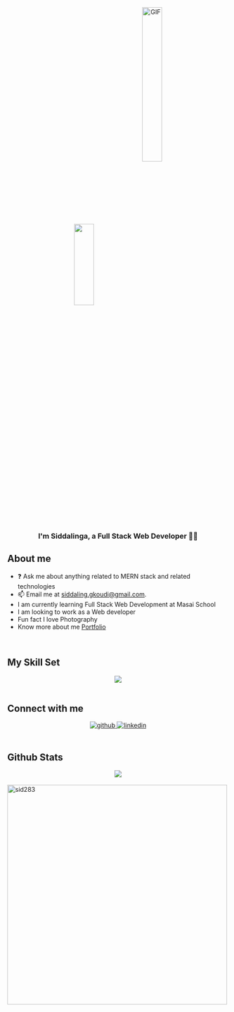 <div align="center">
<img src="https://rishavanand.github.io/static/images/greetings.gif" align="center" style="width:30%;height:185px" />
<img align="center" style="width:30%" alt="GIF" src="https://i.pinimg.com/originals/e4/26/70/e426702edf874b181aced1e2fa5c6cde.gif" />
</div>  
  
### <div align="center">I'm Siddalinga, a  Full Stack Web Developer 👨‍💻</div>  
  
## About me  
- ❓ Ask me about anything related to MERN stack and related technologies  
- 📫 Email me at [siddaling.gkoudi@gmail.com](mailto:siddaling.gkoudi@gmail.com).  
- I am currently learning Full Stack Web Development at Masai School
- I am looking to work as a Web developer
- Fun fact I love Photography
- Know more about me <a href="https://siddalingaportfolio.vercel.app/">Portfolio</a>

<br/>  


## My Skill Set  

<div align="center" style="justify-content:space-between">
  <img src="https://user-images.githubusercontent.com/95955345/160356186-40ff3ced-dcbc-4e32-a3f5-6320b83d3171.jpg" />
</div>

<br/>  

## Connect with me 

<div align="center">
<a href="https://github.com/https://github.com/sid283" target="_blank">
<img src=https://img.shields.io/badge/github-%2324292e.svg?&style=for-the-badge&logo=github&logoColor=white alt=github style="margin-bottom: 5px;" />
</a>
<a href="https://linkedin.com/in/https://www.linkedin.com/in/siddalinga-g-koudi-035b29150" target="_blank">
<img src=https://img.shields.io/badge/linkedin-%231E77B5.svg?&style=for-the-badge&logo=linkedin&logoColor=white alt=linkedin style="margin-bottom: 5px;" />
</a>  
</div>  
  

<br/>  


## Github Stats  
<div align="center"><img src="https://github-readme-stats.vercel.app/api?username=sid283&show_icons=true&count_private=true&hide_border=true" align="center" /></div> 
<br/>
<img align="center" width=500 src="https://github-readme-stats.vercel.app/api/top-langs/?username=sid283&count_private=true&theme=radical" alt="sid283" />
